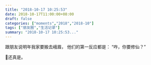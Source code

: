 ```yaml
---
title: "2018-10-17 10:25:53"
date: 2018-10-17T11:00:00+08:00
draft: false
categories: ["moments","2018","2018-10"]
tags: ["朋友圈","生活记录"]
summary: "2018-10-17 10:25:53..."
---
```


跟朋友说明年我家要搬去峨眉，
他们的第一反应都是：
“咋，你要修仙？” 

🙂还真是。

